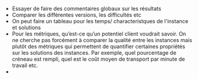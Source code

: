 - Essayer de faire des commentaires globaux sur les résultats
- Comparer les différentes versions, les difficultés etc
- On peut faire un tableau pour les temps/ characteristques de l'instance et solutions
- Pour les métriques, qu’est-ce qu’un potentiel client voudrait savoir. On ne cherche pas forcément à comparer la qualité entre les instances mais plutôt des métriques qui permettent de quantifier certaines propriétés sur les solutions des instances. Par exemple, quel pourcentage de créneau est rempli, quel est le coût moyen de transport par minute de travail etc. 
- 